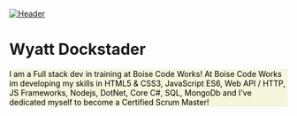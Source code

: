 [![Header](https://www.planetware.com/wpimages/2019/12/idaho-in-pictures-beautiful-places-to-photograph-sawtooth-scenic-byway.jpg "Header")](https://some-url.dev/)


<h1>Wyatt Dockstader</h1>
<div style="background-color:beige; color: black; text-align-center " >
<p>I am a Full stack dev in training at Boise Code Works!  At Boise Code Works im developing my skills in HTML5 & CSS3, JavaScript ES6, Web API / HTTP, JS Frameworks, Nodejs, DotNet, Core C#, SQL, MongoDb and I've dedicated myself to become a Certified Scrum Master!</p> 
</div>

<!--
**wyattDockstader/wyattDockstader** is a ✨ _special_ ✨ repository because its `README.md` (this file) appears on your GitHub profile.

Here are some ideas to get you started:

- 🔭 I’m currently working on ...
- 🌱 I’m currently learning ...
- 👯 I’m looking to collaborate on ...
- 🤔 I’m looking for help with ...
- 💬 Ask me about ...
- 📫 How to reach me: ...
- 😄 Pronouns: ...
- ⚡ Fun fact: ...
-->
